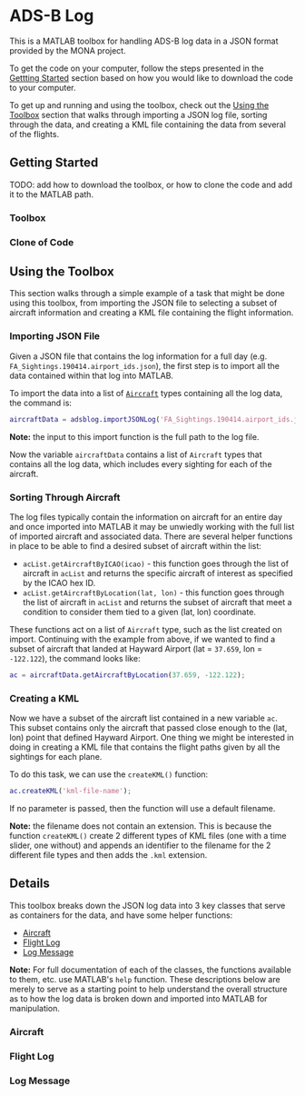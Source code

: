 # ADS-B Log #

This is a MATLAB toolbox for handling ADS-B log data in a JSON format provided by the MONA project.

To get the code on your computer, follow the steps presented in the [Gettting Started](#getting-started) section based on how you would like to download the code to your computer.

To get up and running and using the toolbox, check out the [Using the Toolbox](#using-the-toolbox) section that walks through importing a JSON log file, sorting through the data, and creating a KML file containing the data from several of the flights.


## Getting Started ##

TODO: add how to download the toolbox, or how to clone the code and add it to the MATLAB path.

### Toolbox ###


### Clone of Code ###




## Using the Toolbox ##

This section walks through a simple example of a task that might be done using this toolbox, from importing the JSON file to selecting a subset of aircraft information and creating a KML file containing the flight information.

### Importing JSON File ###

Given a JSON file that contains the log information for a full day (e.g. `FA_Sightings.190414.airport_ids.json`), the first step is to import all the data contained within that log into MATLAB.

To import the data into a list of [`Aircraft`](#aircraft) types containing all the log data, the command is:

```matlab
aircraftData = adsblog.importJSONLog('FA_Sightings.190414.airport_ids.json');
```

**Note:** the input to this import function is the full path to the log file.

Now the variable `aircraftData` contains a list of `Aircraft` types that contains all the log data, which includes every sighting for each of the aircraft.


### Sorting Through Aircraft ###

The log files typically contain the information on aircraft for an entire day and once imported into MATLAB it may be unwiedly working with the full list of imported aircraft and associated data.  There are several helper functions in place to be able to find a desired subset of aircraft within the list:

 - `acList.getAircraftByICAO(icao)` - this function goes through the list of aircraft in `acList` and returns the specific aircraft of interest as specified by the ICAO hex ID.
 - `acList.getAircraftByLocation(lat, lon)` - this function goes through the list of aircraft in `acList` and returns the subset of aircraft that meet a condition to consider them tied to a given (lat, lon) coordinate.

These functions act on a list of `Aircraft` type, such as the list created on import.  Continuing with the example from above, if we wanted to find a subset of aircraft that landed at Hayward Airport (lat = `37.659`, lon = `-122.122`), the command looks like:

```matlab
ac = aircraftData.getAircraftByLocation(37.659, -122.122);
```


### Creating a KML ###

Now we have a subset of the aircraft list contained in a new variable `ac`.  This subset contains only the aircraft that passed close enough to the (lat, lon) point that defined Hayward Airport.  One thing we might be interested in doing in creating a KML file that contains the flight paths given by all the sightings for each plane.

To do this task, we can use the `createKML()` function:

```matlab
ac.createKML('kml-file-name');
```

If no parameter is passed, then the function will use a default filename.

**Note:** the filename does not contain an extension.  This is because the function `createKML()` create 2 different types of KML files (one with a time slider, one without) and appends an identifier to the filename for the 2 different file types and then adds the `.kml` extension.

## Details ##

This toolbox breaks down the JSON log data into 3 key classes that serve as containers for the data, and have some helper functions:

 - [Aircraft](#aircraft)
 - [Flight Log](#flight-log)
 - [Log Message](#log-message)

**Note:** For full documentation of each of the classes, the functions available to them, etc. use MATLAB's `help` function.  These descriptions below are merely to serve as a starting point to help understand the overall structure as to how the log data is broken down and imported into MATLAB for manipulation.

### Aircraft ###




### Flight Log ###



### Log Message ###